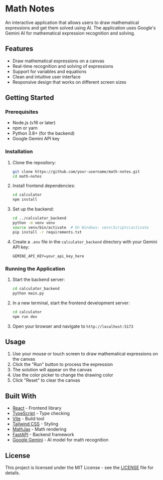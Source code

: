 # Math Notes

An interactive application that allows users to draw mathematical expressions and get them solved using AI. The application uses Google's Gemini AI for mathematical expression recognition and solving.

## Features

- Draw mathematical expressions on a canvas
- Real-time recognition and solving of expressions
- Support for variables and equations
- Clean and intuitive user interface
- Responsive design that works on different screen sizes

## Getting Started

### Prerequisites

- Node.js (v16 or later)
- npm or yarn
- Python 3.8+ (for the backend)
- Google Gemini API key

### Installation

1. Clone the repository:
   ```bash
   git clone https://github.com/your-username/math-notes.git
   cd math-notes
   ```

2. Install frontend dependencies:
   ```bash
   cd calculator
   npm install
   ```

3. Set up the backend:
   ```bash
   cd ../calculator_backend
   python -m venv venv
   source venv/bin/activate  # On Windows: venv\Scripts\activate
   pip install -r requirements.txt
   ```

4. Create a `.env` file in the `calculator_backend` directory with your Gemini API key:
   ```
   GEMINI_API_KEY=your_api_key_here
   ```

### Running the Application

1. Start the backend server:
   ```bash
   cd calculator_backend
   python main.py
   ```

2. In a new terminal, start the frontend development server:
   ```bash
   cd calculator
   npm run dev
   ```

3. Open your browser and navigate to `http://localhost:5173`

## Usage

1. Use your mouse or touch screen to draw mathematical expressions on the canvas
2. Click the "Run" button to process the expression
3. The solution will appear on the canvas
4. Use the color picker to change the drawing color
5. Click "Reset" to clear the canvas

## Built With

- [React](https://reactjs.org/) - Frontend library
- [TypeScript](https://www.typescriptlang.org/) - Type checking
- [Vite](https://vitejs.dev/) - Build tool
- [Tailwind CSS](https://tailwindcss.com/) - Styling
- [MathJax](https://www.mathjax.org/) - Math rendering
- [FastAPI](https://fastapi.tiangolo.com/) - Backend framework
- [Google Gemini](https://ai.google/gemini) - AI model for math recognition

## License

This project is licensed under the MIT License - see the [LICENSE](LICENSE) file for details.
